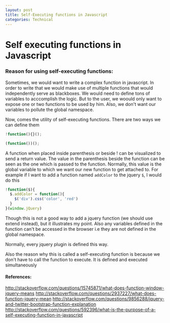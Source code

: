```yaml
---
layout: post
title: Self-Executing functions in Javascript
categories: Technical
---
```


# Self executing functions in Javascript


### Reason for using self-executing functions:


Sometimes, we would want to write a complex function in javascript. In order to write that we would make use of multiple functions that would independently serve as blackboxes. We would need to define tons of variables to acccomplish the logic. But to the user, we woould only want to expose one or two functions to be used by him. Also, we don't want our variables to pollute the global namespace. 

Now, comes the utility of self-executing functions. There are two ways we can define them

```javascript
!function(){}();

(function())();
```

A function when placed inside parenthesis or beside ! can be visualized to send a return value. The value in the parenthesis beside the function can be seen as the one which is passed to the function. Normally, this value is the global variable to which we want our new function to get attached to. For example if I want to add a function named `addColor` to the jquery `$`, I would do this

```javascript
!function($){
  $.addColor = function(){
    $('div').css('color', 'red')
  }
}(window.jQuery)
```

Though this is not a good way to add a jquery function (we should use extend instead), but it illustrates my point. Also any variables defined in the function can't be accessed in the browser i.e they are not defined in the global namespace. 

Normally, every jquery plugin is defined this way.  

Also the reason why this is called a self-executing function is because we don't have to call the function to execute. It is defined and executed simultaneously




#### References:
http://stackoverflow.com/questions/15745871/what-does-function-window-jquery-means
http://stackoverflow.com/questions/2937227/what-does-function-jquery-mean
http://stackoverflow.com/questions/9856288/jquery-and-twitter-bootstrap-function-explanation
http://stackoverflow.com/questions/592396/what-is-the-purpose-of-a-self-executing-function-in-javascript